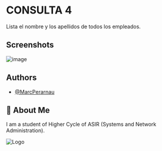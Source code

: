 # CONSULTA 4

Lista el nombre y los apellidos de todos los empleados.

## Screenshots

![image](https://github.com/MarcPerarnau/MYSQL/assets/151735878/d2b56e63-b8aa-456c-99af-536cd2579a76)


## Authors

- [@MarcPerarnau](https://github.com/MarcPerarnau)


## 🚀 About Me
I am a student of Higher Cycle of ASIR (Systems and Network Administration).


![Logo](https://github.com/MarcPerarnau/MV/assets/151735878/dbd36d50-971f-4147-8b66-0c489954895e)


